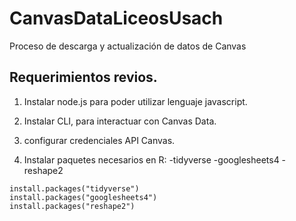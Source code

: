 # CanvasDataLiceosUsach
Proceso de descarga y actualización de datos de Canvas


## Requerimientos revios.

1. Instalar node.js para poder utilizar lenguaje javascript.  
2. Instalar CLI, para interactuar con Canvas Data.
3. configurar credenciales API Canvas.

4. Instalar paquetes necesarios en R:
-tidyverse
-googlesheets4
-reshape2

```{r}
install.packages("tidyverse")
install.packages("googlesheets4")
install.packages("reshape2")
```
